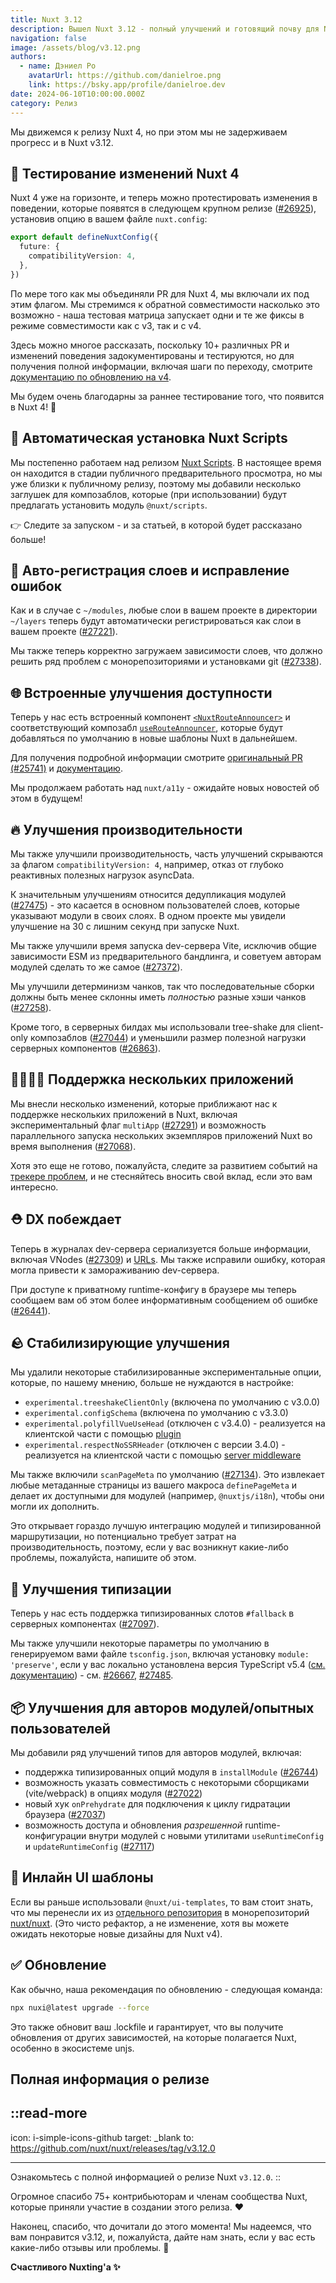 ```yaml
---
title: Nuxt 3.12
description: Вышел Nuxt 3.12 - полный улучшений и готовящий почву для Nuxt 4!
navigation: false
image: /assets/blog/v3.12.png
authors:
  - name: Дэниел Ро
    avatarUrl: https://github.com/danielroe.png
    link: https://bsky.app/profile/danielroe.dev
date: 2024-06-10T10:00:00.000Z
category: Релиз
---
```


Мы движемся к релизу Nuxt 4, но при этом мы не задерживаем прогресс и в Nuxt v3.12.

## 🚀 Тестирование изменений Nuxt 4

Nuxt 4 уже на горизонте, и теперь можно протестировать изменения в поведении, которые появятся в следующем крупном релизе ([#26925](https://github.com/nuxt/nuxt/pull/26925)), установив опцию в вашем файле `nuxt.config`:

```ts
export default defineNuxtConfig({
  future: {
    compatibilityVersion: 4,
  },
})
```

По мере того как мы объединяли PR для Nuxt 4, мы включали их под этим флагом. Мы стремимся к обратной совместимости насколько это возможно - наша тестовая матрица запускает одни и те же фиксы в режиме совместимости как с v3, так и с v4.

Здесь можно многое рассказать, поскольку 10+ различных PR и изменений поведения задокументированы и тестируются, но для получения полной информации, включая шаги по переходу, смотрите [документацию по обновлению на v4](/docs/getting-started/upgrade#testing-nuxt-4).

Мы будем очень благодарны за раннее тестирование того, что появится в Nuxt 4! 🙏

## 📜 Автоматическая установка Nuxt Scripts

Мы постепенно работаем над релизом [Nuxt Scripts](https://scripts.nuxt.com/). В настоящее время он находится в стадии публичного предварительного просмотра, но мы уже близки к публичному релизу, поэтому мы добавили несколько заглушек для композаблов, которые (при использовании) будут предлагать установить модуль `@nuxt/scripts`.

👉 Следите за запуском - и за статьей, в которой будет рассказано больше!

## 🌈 Авто-регистрация слоев и исправление ошибок

Как и в случае с `~/modules`, любые слои в вашем проекте в директории `~/layers` теперь будут автоматически регистрироваться как слои в вашем проекте ([#27221](https://github.com/nuxt/nuxt/pull/27221)).

Мы также теперь корректно загружаем зависимости слоев, что должно решить ряд проблем с монорепозиториями и установками git ([#27338](https://github.com/nuxt/nuxt/pull/27338)).

## 🌐 Встроенные улучшения доступности

Теперь у нас есть встроенный компонент [`<NuxtRouteAnnouncer>`](/docs/api/components/nuxt-route-announcer) и соответствующий композабл [`useRouteAnnouncer`](/docs/api/composables/use-route-announcer), которые будут добавляться по умолчанию в новые шаблоны Nuxt в дальнейшем.

Для получения подробной информации смотрите [оригинальный PR (#25741)](https://github.com/nuxt/nuxt/pull/25741) и [документацию](/docs/api/components/nuxt-route-announcer).

Мы продолжаем работать над `nuxt/a11y` - ожидайте новых новостей об этом в будущем!

## 🔥 Улучшения производительности

Мы также улучшили производительность, часть улучшений скрываются за флагом `compatibilityVersion: 4`, например, отказ от глубоко реактивных полезных нагрузок asyncData.

К значительным улучшениям относится дедупликация модулей ([#27475](https://github.com/nuxt/nuxt/pull/27475)) - это касается в основном пользователей слоев, которые указывают модули в своих слоях. В одном проекте мы увидели улучшение на 30 с лишним секунд при запуске Nuxt.

Мы также улучшили время запуска dev-сервера Vite, исключив общие зависимости ESM из предварительного бандлинга, и советуем авторам модулей сделать то же самое ([#27372](https://github.com/nuxt/nuxt/pull/27372)).

Мы улучшили детерминизм чанков, так что последовательные сборки должны быть менее склонны иметь _полностью_ разные хэши чанков ([#27258](https://github.com/nuxt/nuxt/pull/27258)).

Кроме того, в серверных билдах мы использовали tree-shake для client-only композаблов ([#27044](https://github.com/nuxt/nuxt/pull/27044)) и уменьшили размер полезной нагрузки серверных компонентов ([#26863](https://github.com/nuxt/nuxt/pull/26863)).

## 👨‍👩‍👧‍👦 Поддержка нескольких приложений

Мы внесли несколько изменений, которые приближают нас к поддержке нескольких приложений в Nuxt, включая экспериментальный флаг `multiApp` ([#27291](https://github.com/nuxt/nuxt/pull/27291)) и возможность параллельного запуска нескольких экземпляров приложений Nuxt во время выполнения ([#27068](https://github.com/nuxt/nuxt/pull/27068)).

Хотя это еще не готово, пожалуйста, следите за развитием событий на [трекере проблем](https://github.com/nuxt/nuxt/issues/21635), и не стесняйтесь вносить свой вклад, если это вам интересно.

## ⛑️ DX побеждает

Теперь в журналах dev-сервера сериализуется больше информации, включая VNodes ([#27309](https://github.com/nuxt/nuxt/pull/27309)) и [URLs](https://github.com/nuxt/nuxt/commit/a549b46e9). Мы также исправили ошибку, которая могла привести к замораживанию dev-сервера.

При доступе к приватному runtime-конфигу в браузере мы теперь сообщаем вам об этом более информативным сообщением об ошибке ([#26441](https://github.com/nuxt/nuxt/pull/26441)).

## 🪨 Стабилизирующие улучшения

Мы удалили некоторые стабилизированные экспериментальные опции, которые, по нашему мнению, больше не нуждаются в настройке:

- `experimental.treeshakeClientOnly` (включена по умолчанию с v3.0.0)
- `experimental.configSchema` (включена по умолчанию с v3.3.0)
- `experimental.polyfillVueUseHead` (отключен с v3.4.0) - реализуется на клиентской части с помощью [plugin](https://github.com/nuxt/nuxt/blob/f209158352b09d1986aa320e29ff36353b91c358/packages/nuxt/src/head/runtime/plugins/vueuse-head-polyfill.ts#L10-L11)
- `experimental.respectNoSSRHeader` (отключен с версии 3.4.0) - реализуется на клиентской части с помощью [server middleware](https://github.com/nuxt/nuxt/blob/c660b39447f0d5b8790c0826092638d321cd6821/packages/nuxt/src/core/runtime/nitro/no-ssr.ts#L8-L9)

Мы также включили `scanPageMeta` по умолчанию ([#27134](https://github.com/nuxt/nuxt/pull/27134)). Это извлекает любые метаданные страницы из вашего макроса `definePageMeta` и делает их доступными для модулей (например, `@nuxtjs/i18n`), чтобы они могли их дополнить.

Это открывает гораздо лучшую интеграцию модулей и типизированной маршрутизации, но потенциально требует затрат на производительность, поэтому, если у вас возникнут какие-либо проблемы, пожалуйста, напишите об этом.

## 💪 Улучшения типизации

Теперь у нас есть поддержка типизированных слотов `#fallback` в серверных компонентах ([#27097](https://github.com/nuxt/nuxt/pull/27097)).

Мы также улучшили некоторые параметры по умолчанию в генерируемом вами файле `tsconfig.json`, включая установку `module: 'preserve'`, если у вас локально установлена версия TypeScript v5.4 ([см. документацию](https://www.typescriptlang.org/tsconfig/#preserve)) - см. [#26667](https://github.com/nuxt/nuxt/pull/26667), [#27485](https://github.com/nuxt/nuxt/pull/27485).

## 📦 Улучшения для авторов модулей/опытных пользователей

Мы добавили ряд улучшений типов для авторов модулей, включая:

- поддержка типизированных опций модуля в `installModule` ([#26744](https://github.com/nuxt/nuxt/pull/26744))
- возможность указать совместимость с некоторыми сборщиками (vite/webpack) в опциях модуля ([#27022](https://github.com/nuxt/nuxt/pull/27022))
- новый хук `onPrehydrate` для подключения к циклу гидратации браузера ([#27037](https://github.com/nuxt/nuxt/pull/27037))
- возможность доступа и обновления _разрешенной_ runtime-конфигурации внутри модулей с новыми утилитами `useRuntimeConfig` и `updateRuntimeConfig` ([#27117](https://github.com/nuxt/nuxt/pull/27117))

## 🎨 Инлайн UI шаблоны

Если вы раньше использовали `@nuxt/ui-templates`, то вам стоит знать, что мы перенесли их из [отдельного репозитория](https://github.com/nuxt/ui-templates) в монорепозиторий [nuxt/nuxt](https://github.com/nuxt/nuxt). (Это чисто рефактор, а не изменение, хотя вы можете ожидать некоторые новые дизайны для Nuxt v4).

## ✅ Обновление

Как обычно, наша рекомендация по обновлению - следующая команда:

```sh
npx nuxi@latest upgrade --force
```

Это также обновит ваш .lockfile и гарантирует, что вы получите обновления от других зависимостей, на которые полагается Nuxt, особенно в экосистеме unjs.

## Полная информация о релизе

::read-more
---

icon: i-simple-icons-github
target: _blank
to: https://github.com/nuxt/nuxt/releases/tag/v3.12.0

---

Ознакомьтесь с полной информацией о релизе Nuxt `v3.12.0`.
::

Огромное спасибо 75+ контрибьюторам и членам сообщества Nuxt, которые приняли участие в создании этого релиза. ❤️

Наконец, спасибо, что дочитали до этого момента! Мы надеемся, что вам понравится v3.12, и, пожалуйста, дайте нам знать, если у вас есть какие-либо отзывы или проблемы. 🙏

**Счастливого Nuxting'а ✨**
